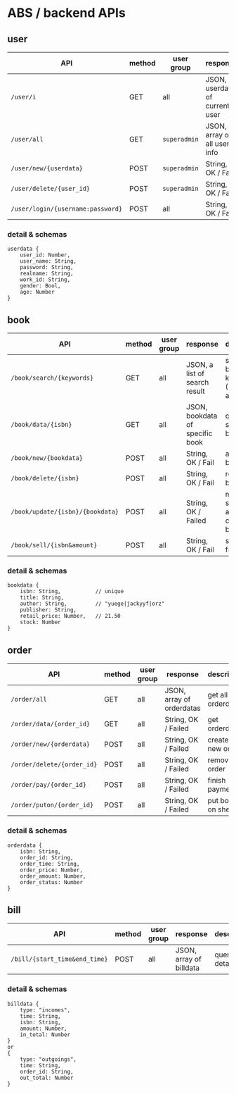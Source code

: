 # ABS / backend APIs

## user

| API | method | user group | response | description |
| --- | --- | --- | --- | --- |
| `/user/i` | GET | all | JSON, userdata of current user | query current user |
| `/user/all` | GET | `superadmin` | JSON, array of all users' info | get all users |
| `/user/new/{userdata}` | POST | `superadmin` | String, OK / Fail | create a new user |
| `/user/delete/{user_id}` | POST | `superadmin` | String, OK / Fail | delete a user |
| `/user/login/{username:password}` | POST | all | String, OK / Fail | login |

### detail & schemas

	userdata {
		user_id: Number,
		user_name: String,
		password: String,
		realname: String,
		work_id: String,
		gender: Bool,
		age: Number
	}

## book

| API | method | user group | response | description |
| --- | --- | --- | --- | --- |
| `/book/search/{keywords}` | GET | all | JSON, a list of search result | search books by keywords (ISBN, authors, ..) |
| `/book/data/{isbn}` | GET | all | JSON, bookdata of specific book | query for specific book |
| `/book/new/{bookdata}` | POST | all | String, OK / Fail | add a new book |
| `/book/delete/{isbn}` | POST | all | String, OK / Fail | remove a book |
| `/book/update/{isbn}/{bookdata}` | POST | all | String, OK / Failed | modify some attributes of specific book |
| `/book/sell/{isbn&amount}` | POST | all | String, OK / Fail | sell books from stock |

### detail & schemas

	bookdata {
		isbn: String,			// unique
		title: String,
		author: String,			// "yuege|jackyyf|orz"
		publisher: String,
		retail_price: Number,	// 21.50
		stock: Number
	}

## order

| API | method | user group | response | description |
| --- | --- | --- | --- | --- |
| `/order/all` | GET | all | JSON, array of orderdatas | get all orderdata |
| `/order/data/{order_id}` | GET | all | String, OK / Failed | get orderdata |
| `/order/new/{orderdata}` | POST | all | String, OK / Failed | create a new order |
| `/order/delete/{order_id}` | POST | all | String, OK / Failed | remove an order |
| `/order/pay/{order_id}` | POST | all | String, OK / Failed | finish payment |
| `/order/puton/{order_id}` | POST | all | String, OK / Failed | put books on shelf |

### detail & schemas

	orderdata {
		isbn: String,
		order_id: String,
		order_time: String,
		order_price: Number,
		order_amount: Number,
		order_status: Number
	}

## bill

| API | method | user group | response | description |
| --- | --- | --- | --- | --- |
| `/bill/{start_time&end_time}` | POST | all | JSON, array of billdata | query bill details |

### detail & schemas

	billdata {
		type: "incomes",
		time: String,
		isbn: String,
		amount: Number,
		in_total: Number
	}
	or 
	{
		type: "outgoings",
		time: String,
		order_id: String,
		out_total: Number
	}
